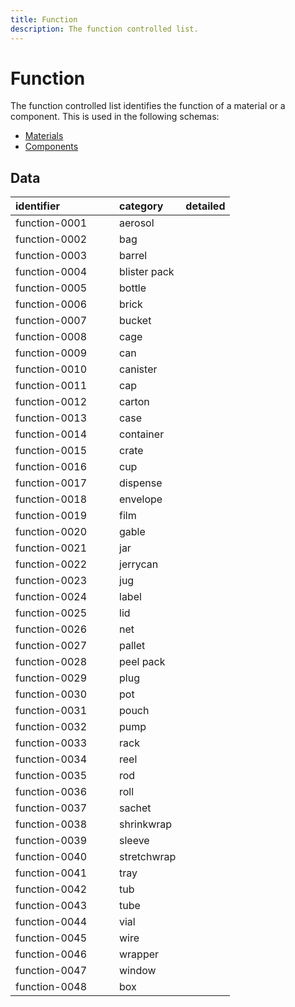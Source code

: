 ```yaml
---
title: Function
description: The function controlled list.
---
```


# Function

The function controlled list identifies the function of a material or a component. This is used in the following schemas:

* [Materials](../3_Data_Specification/3_2_Materials.md)
* [Components](../3_Data_Specification/3_3_Components.md)

## Data
|<div style="width:150px">identifier</div>|category|detailed|
|:-|:-|:-|
|function-0001|aerosol||
|function-0002|bag||
|function-0003|barrel||
|function-0004|blister pack||
|function-0005|bottle||
|function-0006|brick||
|function-0007|bucket||
|function-0008|cage||
|function-0009|can||
|function-0010|canister||
|function-0011|cap||
|function-0012|carton||
|function-0013|case||
|function-0014|container||
|function-0015|crate||
|function-0016|cup||
|function-0017|dispense||
|function-0018|envelope||
|function-0019|film||
|function-0020|gable||
|function-0021|jar||
|function-0022|jerrycan||
|function-0023|jug||
|function-0024|label||
|function-0025|lid||
|function-0026|net||
|function-0027|pallet||
|function-0028|peel pack||
|function-0029|plug||
|function-0030|pot||
|function-0031|pouch||
|function-0032|pump||
|function-0033|rack||
|function-0034|reel||
|function-0035|rod||
|function-0036|roll||
|function-0037|sachet||
|function-0038|shrinkwrap||
|function-0039|sleeve||
|function-0040|stretchwrap||
|function-0041|tray||
|function-0042|tub||
|function-0043|tube||
|function-0044|vial||
|function-0045|wire||
|function-0046|wrapper||
|function-0047|window||
|function-0048|box||
